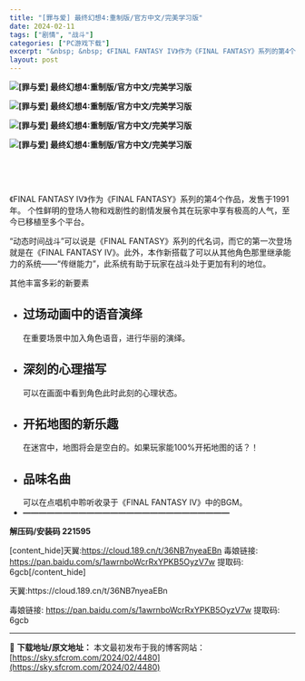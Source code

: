 ```yaml
---
title: "[罪与爱] 最终幻想4:重制版/官方中文/完美学习版"
date: 2024-02-11
tags: ["剧情", "战斗"]
categories: ["PC游戏下载"]
excerpt: "&nbsp; &nbsp; 《FINAL FANTASY IV》作为《FINAL FANTASY》系列的第4个作品，发售于1991年。 个性鲜明的登场人物和戏剧性的剧情发展令其在玩家中享有极高的人气，至今已移植至多个平台。 “动态时间战斗”可以说是《FINAL FANTASY》系列的代名词，而它的第&hellip;"
layout: post
---
```


<strong><img src="https://img.piclabo.xyz/upload/art_editor/20210320-1/d38a2c66639f03069d867b5a80270c23.jpg" alt="[罪与爱] 最终幻想4:重制版/官方中文/完美学习版" /></strong>

<strong><img src="https://img.piclabo.xyz/upload/art_editor/20210320-1/88b071255445f2ee2d46c13c4dd8c8b3.jpg" alt="[罪与爱] 最终幻想4:重制版/官方中文/完美学习版" /></strong>

<strong><img src="https://img.piclabo.xyz/upload/art_editor/20210320-1/09ca7d52420568de5b2f24a87e6ac3e9.jpg" alt="[罪与爱] 最终幻想4:重制版/官方中文/完美学习版" /></strong>

<strong><img src="https://img.piclabo.xyz/upload/art_editor/20210320-1/56fab6335aef32501593fb3109ed2ba7.jpg" alt="[罪与爱] 最终幻想4:重制版/官方中文/完美学习版" /></strong>

&nbsp;

&nbsp;

《FINAL FANTASY IV》作为《FINAL FANTASY》系列的第4个作品，发售于1991年。
个性鲜明的登场人物和戏剧性的剧情发展令其在玩家中享有极高的人气，至今已移植至多个平台。

“动态时间战斗”可以说是《FINAL FANTASY》系列的代名词，而它的第一次登场就是在《FINAL FANTASY IV》。此外，本作新搭载了可以从其他角色那里继承能力的系统——“传继能力”，此系统有助于玩家在战斗处于更加有利的地位。

其他丰富多彩的新要素
<ul>
 	<li>
<h2>过场动画中的语音演绎</h2>
在重要场景中加入角色语音，进行华丽的演绎。</li>
 	<li>
<h2>深刻的心理描写</h2>
可以在画面中看到角色此时此刻的心理状态。</li>
 	<li>
<h2>开拓地图的新乐趣</h2>
在迷宫中，地图将会是空白的。如果玩家能100%开拓地图的话？！</li>
 	<li>
<h2>品味名曲</h2>
可以在点唱机中聆听收录于《FINAL FANTASY IV》中的BGM。</li>
 	<li><strong>——————————————————————————</strong></li>
</ul>
<strong>解压码/安装码 221595</strong>

[content_hide]天翼:https://cloud.189.cn/t/36NB7nyeaEBn
毒娘链接: https://pan.baidu.com/s/1awrnboWcrRxYPKB5OyzV7w
提取码: 6gcb[/content_hide]

<!--wechatfans start-->天翼:https://cloud.189.cn/t/36NB7nyeaEBn
毒娘链接: https://pan.baidu.com/s/1awrnboWcrRxYPKB5OyzV7w
提取码: 6gcb<!--wechatfans end-->

---
📖 **下载地址/原文地址：** 本文最初发布于我的博客网站：[https://sky.sfcrom.com/2024/02/4480](https://sky.sfcrom.com/2024/02/4480)
